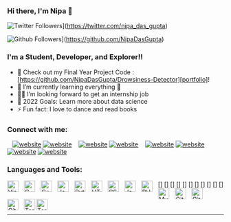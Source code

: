 ### Hi there, I'm Nipa 👋

![Twitter Followers](https://img.shields.io/twitter/follow/nipa_das_gupta?logo=twitter&style=social)](https://twitter.com/nipa_das_gupta)

![Github Followers](https://img.shields.io/github/followers/Nipa%20Das%20Gupta?style=social)](https://github.com/NipaDasGupta)


### I'm a Student, Developer, and Explorer!!

- 🔭 Check out my Final Year Project Code : [https://github.com/NipaDasGupta/Drowsiness-Detector][portfolio]!
- 🌱 I’m currently learning everything 🤣
- 👩‍💼 I’m looking forward to get an internship job
- 🥅 2022 Goals: Learn more about data science
- ⚡ Fun fact: I love to dance and read books

### Connect with me:

&nbsp;&nbsp;
[![website](./img/twitter-light.svg)](https://twitter.com/nipa_das_gupta#gh-light-mode-only)
[![website](./img/twitter-dark.svg)](https://twitter.com/nipa_das_gupta#gh-dark-mode-only)
&nbsp;&nbsp;
[![website](./img/linkedin-light.svg)](https://www.linkedin.com/in/nipa-das-gupta#gh-light-mode-only)
[![website](./img/linkedin-dark.svg)](https://www.linkedin.com/in/nipa-das-gupta#gh-dark-mode-only)
&nbsp;&nbsp;
[![website](./img/instagram-light.svg)](https://www.instagram.com/nipa_das_gupta#gh-light-mode-only)
[![website](./img/instagram-dark.svg)](https://www.instagram.com/nipa_das_gupta#gh-dark-mode-only)
&nbsp;&nbsp;
[![website](./img/facebook-light.svg)](https://www.facebook.com/profile.php?id=100075298908129#gh-light-mode-only)
[![website](./img/facebook-dark.svg)](https://www.facebook.com/profile.php?id=100075298908129#gh-dark-mode-only)

### Languages and Tools:

[<img align="left" alt="Visual Studio Code" width="26px" src="https://cdn.jsdelivr.net/gh/devicons/devicon/icons/vscode/vscode-original.svg" style="padding-right:10px;" />]
[<img align="left" alt="C" width="26px" src="https://cdn.jsdelivr.net/gh/devicons/devicon/icons/c/c-original.svg" style="padding-right:10px;" />]
[<img align="left" alt="C++" width="26px" src="https://upload.wikimedia.org/wikipedia/commons/1/18/ISO_C%2B%2B_Logo.svg" style="padding-right:10px;" />]
[<img align="left" alt="Java" width="26px" src="https://cdn.jsdelivr.net/gh/devicons/devicon/icons/java/java-original.svg" style="padding-right:10px;" />]
[<img align="left" alt="Python" width="26px" src="https://cdn.jsdelivr.net/gh/devicons/devicon/icons/python/python-original.svg" style="padding-right:10px;" />]
[<img align="left" alt="HTML5" width="26px" src="https://cdn.jsdelivr.net/gh/devicons/devicon/icons/html5/html5-original.svg" style="padding-right:10px;" />]
[<img align="left" alt="CSS3" width="26px" src="https://cdn.jsdelivr.net/gh/devicons/devicon/icons/css3/css3-original.svg" style="padding-right:10px;" />]
[<img align="left" alt="JavaScript" width="26px" src="https://cdn.jsdelivr.net/gh/devicons/devicon/icons/javascript/javascript-original.svg" style="padding-right:10px;" />]
[<img align="left" alt="PHP" width="26px" src="https://cdn.jsdelivr.net/gh/devicons/devicon/icons/php/php-original.svg" style="padding-right:10px;" />]
[<img align="left" alt="MySQL" width="26px" src="https://cdn.jsdelivr.net/gh/devicons/devicon/icons/mysql/mysql-original.svg" style="padding-right:10px;" />]
[<img align="left" alt="Git" width="26px" src="https://cdn.jsdelivr.net/gh/devicons/devicon/icons/git/git-original.svg" style="padding-right:10px;" />]
[<img align="left" alt="GitHub" width="26px" src="https://user-images.githubusercontent.com/3369400/139447912-e0f43f33-6d9f-45f8-be46-2df5bbc91289.png" style="padding-right:10px;" />](https://www.youtube.com/playlist?list=PLkwxH9e_vrAJ0WbEsFA9W3I1W-g_BTsbt#gh-dark-mode-only)
[<img align="left" alt="GitHub" width="26px" src="https://user-images.githubusercontent.com/3369400/139448065-39a229ba-4b06-434b-bc67-616e2ed80c8f.png" style="padding-right:10px;" />](https://www.youtube.com/playlist?list=PLkwxH9e_vrAJ0WbEsFA9W3I1W-g_BTsbt#gh-light-mode-only)
[<img align="left" alt="Terminal" width="26px" src="./img/terminal-light.svg" />](https://www.youtube.com/playlist?list=PLkwxH9e_vrAJ0WbEsFA9W3I1W-g_BTsbt#gh-light-mode-only)
[<img align="left" alt="Terminal" width="26px" src="./img/terminal-dark.svg" />](https://www.youtube.com/playlist?list=PLkwxH9e_vrAJ0WbEsFA9W3I1W-g_BTsbt#gh-dark-mode-only)

<br />
<br />

---

[twitter]: https://twitter.com/nipa_das_gupta
[instagram]: https://www.instagram.com/nipa_das_gupta
[linkedin]: https://www.linkedin.com/in/nipa-das-gupta
[facebook]: https://www.facebook.com/profile.php?id=100075298908129